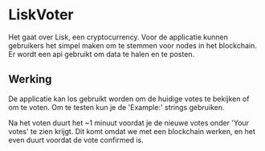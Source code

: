 # LiskVoter

Het gaat over Lisk, een cryptocurrency. Voor de applicatie kunnen gebruikers het simpel maken om te stemmen voor nodes in het blockchain. Er wordt een api gebruikt om data te halen en te posten.

## Werking
De applicatie kan los gebruikt worden om de huidige votes te bekijken of om te voten. Om te testen kun je de 'Example:' strings gebruiken.

Na het voten duurt het  ~1 minuut voordat je de nieuwe votes onder 'Your votes' te zien krijgt. Dit komt omdat we met een blockchain werken, en het even duurt voordat de vote confirmed is.